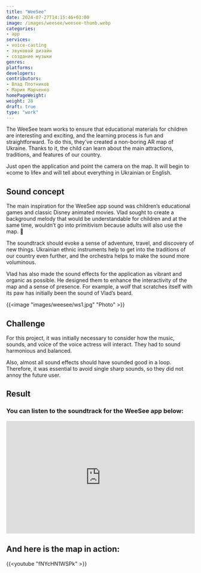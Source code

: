 ```yaml
---
title: "WeeSee"
date: 2024-07-27T14:15:46+03:00
image: /images/weesee/weesee-thumb.webp
categories:
- app
services:
- voice-casting
- звуковой дизайн
- создание музыки
genres:
platforms:
developers:
contributors:
- Влад Плотников
- Мария Марченко
homePageWeight:
weight: 28
draft: true
type: "work"
---
```


The WeeSee team works to ensure that educational materials for children are interesting and exciting, and the learning process is fun and straightforward. To do this, they’ve created a non-boring AR map of Ukraine. Thanks to it, the child can learn about the main attractions, traditions, and features of our country.

Just open the application and point the camera on the map. It will begin to «come to life» and will tell about everything in Ukrainian or English.

## Sound concept

The main inspiration for the WeeSee app sound was children’s educational games and classic Disney animated movies. Vlad sought to create a background melody that would be understandable for children and at the same time, wouldn’t go into primitivism because adults will also use the map. 🙂

The soundtrack should evoke a sense of adventure, travel, and discovery of new things. Ukrainian ethnic instruments help to get into the traditions of our country even further, and the orchestra helps to make the sound more voluminous.

Vlad has also made the sound effects for the application as vibrant and organic as possible. He designed them to enhance the interactivity of the map and a sense of presence. For example, a wolf that scratches itself with its paw has initially been the sound of Vlad’s beard.

{{<image "images/weesee/ws1.jpg" "Photo"  >}}

## Challenge

For this project, it was initially necessary to consider how the music, sounds, and voice of the voice actress will interact. They had to sound harmonious and balanced.

Also, almost all sound effects should have sounded good in a loop. Therefore, it was essential to avoid single sharp sounds, so they did not annoy the future user.

## Result

### You can listen to the soundtrack for the WeeSee app below:

<iframe loading="lazy" width="100%" height="300" scrolling="no" frameborder="no" allow="autoplay" src="https://w.soundcloud.com/player/?url=https%3A//api.soundcloud.com/tracks/346578389&amp;color=%23ff5500&amp;auto_play=false&amp;hide_related=false&amp;show_comments=true&amp;show_user=true&amp;show_reposts=false&amp;show_teaser=true&amp;visual=true"></iframe>

## And here is the map in action:

{{<youtube "fNYcHN1WSPk" >}}